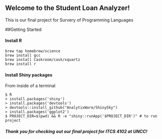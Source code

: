 ## Welcome to the Student Loan Analyzer!
This is our final project for Survery of Programming Languages

##Getting Started
#### Install R
``` shell
brew tap homebrew/science
brew install gcc
brew install Caskroom/cask/xquartz
brew install r
```
#### Install Shiny packages
From inside of a terminal
``` shell
$ R
> install.packages('shiny')
> install.packages('devtools')
> devtools::install_github("AnalytixWare/ShinySky")
> install.packages('ggplot2')
$ PROJECT_DIR=$(pwd) && R -e "shiny::runApp('$PROJECT_DIR')" # to run project
```



##### Thank you for checking out our final project for ITCS 4102 at UNCC!
